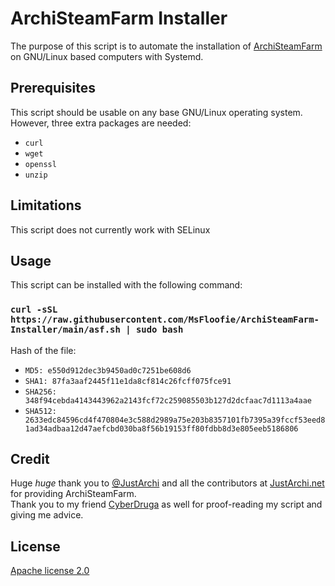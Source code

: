# ArchiSteamFarm Installer
The purpose of this script is to automate the installation of [ArchiSteamFarm](https://github.com/JustArchiNET/ArchiSteamFarm) on GNU/Linux based computers with Systemd.

## Prerequisites
This script should be usable on any base GNU/Linux operating system. However, three extra packages are needed:
 - `curl`
 - `wget`
 - `openssl`
 - `unzip`

## Limitations
This script does not currently work with SELinux

## Usage
This script can be installed with the following command:

### `curl -sSL https://raw.githubusercontent.com/MsFloofie/ArchiSteamFarm-Installer/main/asf.sh | sudo bash`
Hash of the file:
- `MD5: e550d912dec3b9450ad0c7251be608d6`
- `SHA1: 87fa3aaf2445f11e1da8cf814c26fcff075fce91`
- `SHA256: 348f94cebda4143443962a2143fcf72c259085503b127d2dcfaac7d1113a4aae`
- `SHA512: 2633edc84596cd4f470804e3c588d2989a75e203b8357101fb7395a39fccf53eed81ad34adbaa12d47aefcbd030ba8f56b19153ff80fdbb8d3e805eeb5186806`

## Credit
Huge *huge* thank you to [@JustArchi](https://github.com/JustArchi) and all the contributors at [JustArchi.net](https://github.com/JustArchiNET) for providing ArchiSteamFarm.  
Thank you to my friend [CyberDruga](https://github.com/kabessao/) as well for proof-reading my script and giving me advice.

## License
[Apache license 2.0](https://apache.org/licenses/LICENSE-2.0)
